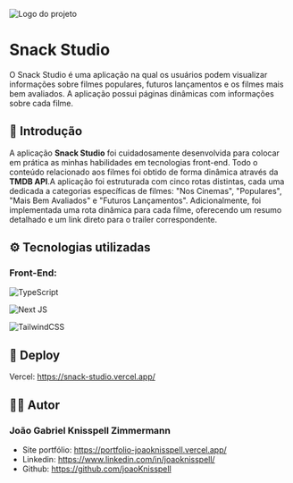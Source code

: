 ![Logo do projeto](https://i.imgur.com/zAQ2ynk.png)
# Snack Studio

O Snack Studio é uma aplicação na qual os usuários podem visualizar informações sobre filmes populares, futuros lançamentos e os filmes mais bem avaliados. A aplicação possui páginas dinâmicas com informações sobre cada filme.

## 🚀 Introdução
A aplicação <strong>Snack Studio</strong> foi cuidadosamente desenvolvida para colocar em prática as minhas habilidades em tecnologias front-end. Todo o conteúdo relacionado aos filmes foi obtido de forma dinâmica através da <strong>TMDB API</strong>.A aplicação foi estruturada com cinco rotas distintas, cada uma dedicada a categorias específicas de filmes: "Nos Cinemas", "Populares", "Mais Bem Avaliados" e "Futuros Lançamentos". Adicionalmente, foi implementada uma rota dinâmica para cada filme, oferecendo um resumo detalhado e um link direto para o trailer correspondente.

## ⚙️ Tecnologias utilizadas
### Front-End:
![TypeScript](https://img.shields.io/badge/typescript-%23007ACC.svg?style=for-the-badge&logo=typescript&logoColor=white) 

![Next JS](https://img.shields.io/badge/Next-black?style=for-the-badge&logo=next.js&logoColor=white) 

![TailwindCSS](https://img.shields.io/badge/tailwindcss-%2338B2AC.svg?style=for-the-badge&logo=tailwind-css&logoColor=white)

## 🌊 Deploy
Vercel: https://snack-studio.vercel.app/

## ✍🏼 Autor
### João Gabriel Knisspell Zimmermann
* Site portfólio: https://portfolio-joaoknisspell.vercel.app/
* Linkedin: https://www.linkedin.com/in/joaoknisspell/
* Github: https://github.com/joaoKnisspell

